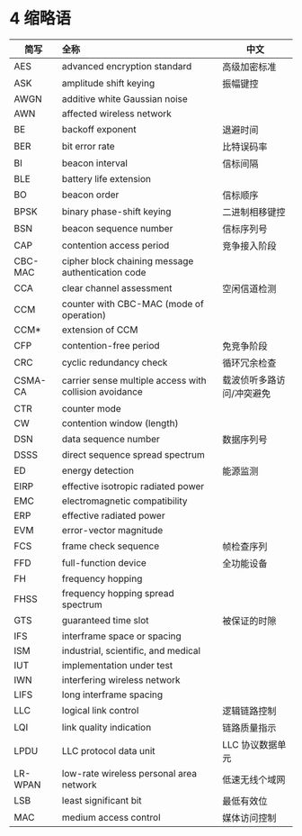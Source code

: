 # 4 缩略语
简写 | 全称|中文
----------- |:----------------| ------------------
AES|advanced encryption standard | 高级加密标准
ASK| amplitude shift keying| 振幅键控
AWGN| additive white Gaussian noise|
AWN| affected wireless network|
BE| backoff exponent| 退避时间
BER| bit error rate| 比特误码率
BI |beacon interval| 信标间隔
BLE| battery life extension|
BO |beacon order| 信标顺序
BPSK| binary phase-shift keying|二进制相移键控
BSN |beacon sequence number| 信标序列号
CAP |contention access period| 竞争接入阶段
CBC-MAC |cipher block chaining message authentication code|
CCA |clear channel assessment| 空闲信道检测
CCM |counter with CBC-MAC (mode of operation)|
CCM* |extension of CCM|
CFP |contention-free period| 免竞争阶段
CRC |cyclic redundancy check| 循环冗余检查
CSMA-CA| carrier sense multiple access with collision avoidance| 载波侦听多路访问/冲突避免
CTR |counter mode|
CW |contention window (length)|
DSN |data sequence number| 数据序列号
DSSS |direct sequence spread spectrum|
ED |energy detection| 能源监测
EIRP| effective isotropic radiated power|
EMC |electromagnetic compatibility|
ERP |effective radiated power|
EVM |error-vector magnitude|
FCS |frame check sequence| 帧检查序列
FFD |full-function device| 全功能设备
FH |frequency hopping|
FHSS |frequency hopping spread spectrum|
GTS |guaranteed time slot| 被保证的时隙
IFS |interframe space or spacing|
ISM |industrial, scientific, and medical|
IUT |implementation under test|
IWN |interfering wireless network|
LIFS| long interframe spacing|
LLC |logical link control| 逻辑链路控制
LQI |link quality indication| 链路质量指示
LPDU |LLC protocol data unit| LLC 协议数据单元
LR-WPAN |low-rate wireless personal area network| 低速无线个域网
LSB| least significant bit| 最低有效位
MAC| medium access control| 媒体访问控制


